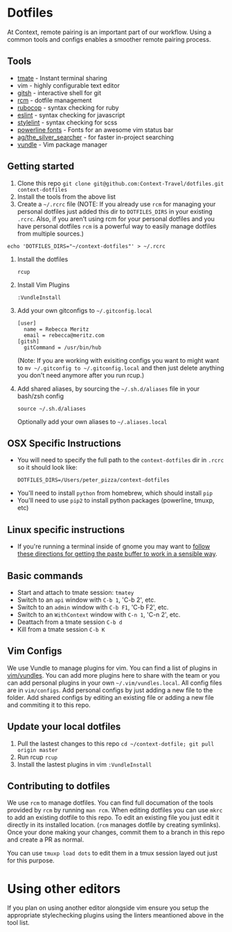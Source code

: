 # Dotfiles

At Context, remote pairing is an important part of our workflow. Using a
common tools and configs enables a smoother remote pairing process.

## Tools

- [tmate](https://tmate.io/) - Instant terminal sharing
- vim - highly configurable text editor
- [gitsh](https://github.com/thoughtbot/gitsh) - interactive shell for git
- [rcm](https://github.com/thoughtbot/rcm) - dotfile management
- [rubocop](http://rubocop.readthedocs.io/en/latest/) - syntax checking for ruby
- [eslint](https://eslint.org/docs/user-guide/getting-started#installation-and-usage) - syntax checking for javascript
- [stylelint](https://stylelint.io/) - syntax checking for scss
- [powerline fonts](https://powerline.readthedocs.io/en/master/installation.html#installation-on-various-platforms) - Fonts for an awesome vim status bar
- [ag/the_silver_searcher](https://github.com/ggreer/the_silver_searcher) - for faster in-project searching
- [vundle](https://github.com/VundleVim/Vundle.vim) - Vim package manager

## Getting started

1. Clone this repo
  `git clone git@github.com:Context-Travel/dotfiles.git context-dotfiles`
1. Install the tools from the above list
1. Create a `~/.rcrc` file (NOTE: If you already use `rcm` for managing your
   personal dotfiles just added this dir to `DOTFILES_DIRS` in your existing
   `.rcrc`. Also, if you aren't using rcm for your personal dotfiles and you
   have personal dotfiles `rcm` is a powerful way to easily manage dotfiles from
   multiple sources.)
```
echo 'DOTFILES_DIRS="~/context-dotfiles"' > ~/.rcrc
```
1. Install the dotfiles
    ```
    rcup
    ```
1. Install Vim Plugins

    ```
    :VundleInstall
    ```

1. Add your own gitconfigs to `~/.gitconfig.local`

    ```
    [user]
      name = Rebecca Meritz
      email = rebecca@meritz.com
    [gitsh]
      gitCommand = /usr/bin/hub
    ```

    (Note: If you are working with exisiting configs you want to might want to `mv
    ~/.gitconfig to ~/.gitconfig.local` and then just delete anything you don't need
    anymore after you run rcup.)

1. Add shared aliases, by sourcing the `~/.sh.d/aliases` file in your bash/zsh
   config

    `source ~/.sh.d/aliases`

    Optionally add your own aliases to `~/.aliases.local`

## OSX Specific Instructions
- You will need to specify the full path to the `context-dotfiles` dir in `.rcrc`
  so it should look like:
  ```
  DOTFILES_DIRS=/Users/peter_pizza/context-dotfiles
  ```
- You'll need to install `python` from homebrew, which should install `pip`
- You'll need to use `pip2` to install python packages (powerline, tmuxp, etc)

## Linux specific instructions
- If you're running a terminal inside of gnome you may want to [follow these directions for getting the paste buffer to work in a sensible way](http://vim.wikia.com/wiki/Accessing_the_system_clipboard).

## Basic commands

- Start and attach to tmate session: `tmatey`
- Switch to an `api` window with `C-b 1`, 'C-b 2', etc.
- Switch to an `admin` window with `C-b F1`, 'C-b F2', etc.
- Switch to an `WithContext` window with `C-n 1`, 'C-n 2', etc.
- Deattach from a tmate session `C-b d`
- Kill from a tmate session `C-b K`

## Vim Configs

We use Vundle to manage plugins for vim. You can find a list of plugins in
[vim/vundles](vim/vundles). You can add more plugins here to share with the team
or you can add personal plugins in your own `~/.vim/vundles.local`.
All config files are in `vim/configs`. Add personal configs by
just adding a new file to the folder. Add shared configs by editing an existing
file or adding a new file and commiting it to this repo.

## Update your local dotfiles

1. Pull the lastest changes to this repo
    `cd ~/context-dotfile; git pull origin master`
1. Run rcup
     `rcup`
1. Install the lastest plugins in vim
     `:VundleInstall`

## Contributing to dotfiles

We use `rcm` to manage dotfiles. You can find full documation of the tools
provided by `rcm` by running `man rcm`. When editing dotfiles you can use `mkrc`
to add an existing dotfile to this repo. To edit an
existing file you just edit it directly in its installed location. (`rcm` manages
dotfile by creating symlinks). Once your done making your changes, commit them
to a branch in this repo and create a PR as normal.

You can use `tmuxp load dots` to edit them in a tmux session layed out just for
this purpose.

# Using other editors

If you plan on using another editor alongside vim ensure you setup the
appropriate stylechecking plugins using the linters meantioned above in the tool
list.
